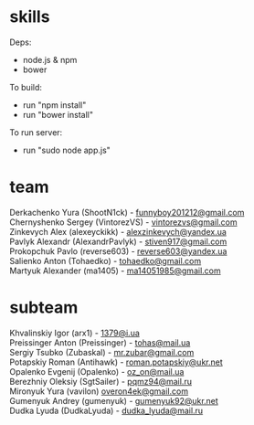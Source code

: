skills
======
Deps:

* node.js & npm
* bower

To build:

* run "npm install"
* run "bower install"

To run server:

* run "sudo node app.js"

team
====
Derkachenko Yura (ShootN1ck) - funnyboy201212@gmail.com  
Chernyshenko Sergey (VintorezVS) - vintorezvs@gmail.com  
Zinkevych Alex (alexeyckikk) - alexzinkevych@yandex.ua  
Pavlyk Alexandr (AlexandrPavlyk) - stiven917@gmail.com  
Prokopchuk Pavlo (reverse603) - reverse603@yandex.ua  
Salienko Anton (Tohaedko) - tohaedko@gmail.com  
Martyuk Alexander (ma1405) - ma14051985@gmail.com  

subteam
====  
Khvalinskiy Igor (arx1) - 1379@i.ua  
Preissinger Anton (Preissinger) - tohas@mail.ua  
Sergiy Tsubko (Zubaskal) - mr.zubar@gmail.com  
Potapskiy Roman (Antihawk) - roman.potapskiy@ukr.net  
Opalenko Evgenij (Opalenko) - oz_on@mail.ua  
Berezhniy Oleksiy (SgtSailer) - pqmz94@mail.ru  
Mironyuk Yura (vavilon) overon4ek@gmail.com  
Gumenyuk Andrey (gumenyuk) - gumenyuk92@ukr.net  
Dudka Lyuda (DudkaLyuda) - dudka_lyuda@mail.ru
